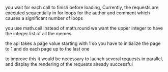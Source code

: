 you wait for each call to finish before loading, Currently, the requests are executed sequentially in for loops for the author and comment which causes a significant number of loops

you use math.ceil instead of math.round we want the upper integer to have the integer list of all the memes

the api takes a page value starting with 1 so you have to initialize the page to 1 and do each page up to the last one

to improve this it would be necessary to launch several requests in parallel, and display the rendering of the requests already successful
